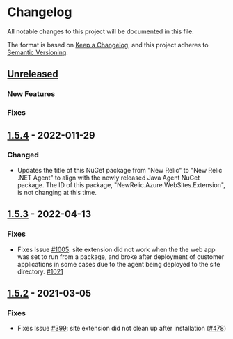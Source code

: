 # Changelog
All notable changes to this project will be documented in this file.

The format is based on [Keep a Changelog](https://keepachangelog.com/en/1.0.0/),
and this project adheres to [Semantic Versioning](https://semver.org/spec/v2.0.0.html).

## [Unreleased]
### New Features
### Fixes

## [1.5.4] - 2022-011-29
### Changed
* Updates the title of this NuGet package from "New Relic" to "New Relic .NET Agent" to align with the newly released Java Agent NuGet package.  The ID of this package, "NewRelic.Azure.WebSites.Extension", is not changing at this time.

## [1.5.3] - 2022-04-13
### Fixes
* Fixes Issue [#1005](https://github.com/newrelic/newrelic-dotnet-agent/issues/1005): site extension did not work when the the web app was set to run from a package, and broke after deployment of customer applications in some cases due to the agent being deployed to the site directory. [#1021](https://github.com/newrelic/newrelic-dotnet-agent/pull/1021)

## [1.5.2] - 2021-03-05
### Fixes
* Fixes Issue [#399](https://github.com/newrelic/newrelic-dotnet-agent/issues/399): site extension did not clean up after installation ([#478](https://github.com/newrelic/newrelic-dotnet-agent/pull/478))

[Unreleased]: https://github.com/newrelic/newrelic-dotnet-agent/compare/AzureSiteExtension_v1.5.4...HEAD
[1.5.4]: https://github.com/newrelic/newrelic-dotnet-agent/compare/AzureSiteExtension_v1.5.3...AzureSiteExtension_v1.5.4
[1.5.3]: https://github.com/newrelic/newrelic-dotnet-agent/compare/AzureSiteExtension_v1.5.2...AzureSiteExtension_v1.5.3
[1.5.2]: https://github.com/newrelic/newrelic-dotnet-agent/compare/AzureSiteExtension_v1.5.1...AzureSiteExtension_v1.5.2